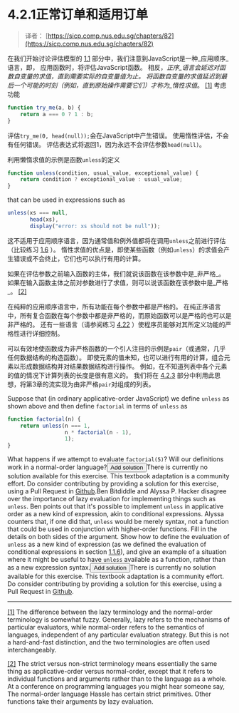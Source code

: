 # 4.2.1正常订单和适用订单

> 译者： [https://sicp.comp.nus.edu.sg/chapters/82](https://sicp.comp.nus.edu.sg/chapters/82)

在我们开始讨论评估模型的 [1.1](2) 部分中，我们注意到JavaScript是一种_应用顺序_语言，即， 应用函数时，将评估JavaScript函数。 相反，_正序_语言会延迟对函数自变量的求值，直到需要实际的自变量值为止。 将函数自变量的求值延迟到最后一个可能的时刻（例如，直到原始操作需要它们）才称为_惰性求值_。 [[1]](82#footnote-1) 考虑功能

```js
function try_me(a, b) {
    return a === 0 ? 1 : b;	
}
```

评估`try_me(0, head(null));`会在JavaScript中产生错误。 使用惰性评估，不会有任何错误。 评估表达式将返回1，因为永远不会评估参数`head(null)`。

利用懒惰求值的示例是函数`unless`的定义

```js
function unless(condition, usual_value, exceptional_value) {      
    return condition ? exceptional_value : usual_value;
}
```

that can be used in expressions such as

```js
unless(xs === null,
       head(xs),	
       display("error: xs should not be null"));
```

这不适用于应用顺序语言，因为通常值和例外值都将在调用`unless`之前进行评估（比较练习 [1.6](9#ex_1.6) ）。 惰性求值的优点是，即使某些函数（例如`unless`）的求值会产生错误或不会终止，它们也可以执行有用的计算。

如果在评估参数之前输入函数的主体，我们就说该函数在该参数中是_非严格_。 如果在输入函数主体之前对参数进行了求值，则可以说该函数在该参数中是_严格_。 [[2]](82#footnote-2)

在纯粹的应用顺序语言中，所有功能在每个参数中都是严格的。 在纯正序语言中，所有复合函数在每个参数中都是非严格的，而原始函数可以是严格的也可以是非严格的。 还有一些语言（请参阅练习 [4.22](83#ex_4.22) ）使程序员能够对其所定义功能的严格性进行详细控制。

可以有效地使函数成为非严格函数的一个引人注目的示例是`pair`（或通常，几乎任何数据结构的构造函数）。 即使元素的值未知，也可以进行有用的计算，组合元素以形成数据结构并对结果数据结构进行操作。 例如，在不知道列表中各个元素的值的情况下计算列表的长度是很有意义的。 我们将在 [4.2.3](84) 部分中利用此思想，将第3章的流实现为由非严格`pair`对组成的列表。

<exercise>Suppose that (in ordinary applicative-order JavaScript) we define `unless` as shown above and then define `factorial` in terms of `unless` as

```js
function factorial(n) {
    return unless(n === 1,
                  n * factorial(n - 1),
                  1);
}
```

What happens if we attempt to evaluate `factorial(5)`? Will our definitions work in a normal-order language?<button class="btn btn-secondary solution_btn" data-toggle="collapse" href="#no_solution_82_1_div">Add solution</button>There is currently no solution available for this exercise. This textbook adaptation is a community effort. Do consider contributing by providing a solution for this exercise, using a Pull Request in [Github](https://github.com/source-academy/sicp).</exercise><exercise>Ben Bitdiddle and Alyssa P. Hacker disagree over the importance of lazy evaluation for implementing things such as `unless`. Ben points out that it's possible to implement `unless` in applicative order as a new kind of expression, akin to conditional expressions. Alyssa counters that, if one did that, `unless` would be merely syntax, not a function that could be used in conjunction with higher-order functions. Fill in the details on both sides of the argument. Show how to define the evaluation of `unless` as a new kind of expression (as we defined the evaluation of conditional expressions in section <ref name="sec:conditionals">[1.1.6](8)</ref>), and give an example of a situation where it might be useful to have `unless` available as a function, rather than as a new expression syntax.<button class="btn btn-secondary solution_btn" data-toggle="collapse" href="#no_solution_82_1_div">Add solution</button>There is currently no solution available for this exercise. This textbook adaptation is a community effort. Do consider contributing by providing a solution for this exercise, using a Pull Request in [Github](https://github.com/source-academy/sicp).</exercise>

* * *

[[1]](82#footnote-link-1) The difference between the <quote>lazy</quote> terminology and the <quote>normal-order</quote> terminology is somewhat fuzzy. Generally, <quote>lazy</quote> refers to the mechanisms of particular evaluators, while <quote>normal-order</quote> refers to the semantics of languages, independent of any particular evaluation strategy. But this is not a hard-and-fast distinction, and the two terminologies are often used interchangeably.

[[2]](82#footnote-link-2) The <quote>strict</quote> versus <quote>non-strict</quote> terminology means essentially the same thing as <quote>applicative-order</quote> versus <quote>normal-order,</quote> except that it refers to individual functions and arguments rather than to the language as a whole. At a conference on programming languages you might hear someone say, <quote>The normal-order language Hassle has certain strict primitives. Other functions take their arguments by lazy evaluation.</quote>

